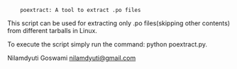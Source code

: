         poextract: A tool to extract .po files

This script can be used for extracting only .po files(skipping other contents) from different tarballs in Linux.

To execute the script simply run the command: python poextract.py.

Nilamdyuti Goswami <nilamdyuti@gmail.com>
